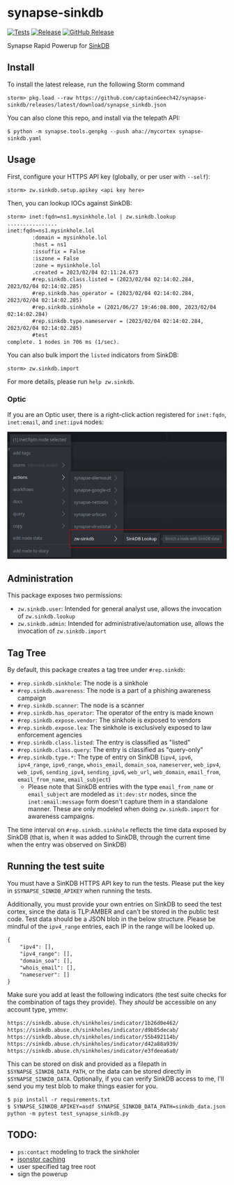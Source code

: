 # synapse-sinkdb
[![Tests](https://github.com/captainGeech42/synapse-sinkdb/actions/workflows/test.yml/badge.svg)](https://github.com/captainGeech42/synapse-sinkdb/actions/workflows/test.yml) [![Release](https://github.com/captainGeech42/synapse-sinkdb/actions/workflows/release.yml/badge.svg)](https://github.com/captainGeech42/synapse-sinkdb/actions/workflows/release.yml) [![GitHub Release](https://img.shields.io/github/release/captainGeech42/synapse-sinkdb.svg?style=flat)]()  

Synapse Rapid Powerup for [SinkDB](https://sinkdb.abuse.ch/)

## Install

To install the latest release, run the following Storm command

```
storm> pkg.load --raw https://github.com/captainGeech42/synapse-sinkdb/releases/latest/download/synapse_sinkdb.json
```

You can also clone this repo, and install via the telepath API:

```
$ python -m synapse.tools.genpkg --push aha://mycortex synapse-sinkdb.yaml
```

## Usage

First, configure your HTTPS API key (globally, or per user with `--self`):

```
storm> zw.sinkdb.setup.apikey <api key here>
```

Then, you can lookup IOCs against SinkDB:

```
storm> inet:fqdn=ns1.mysinkhole.lol | zw.sinkdb.lookup
................
inet:fqdn=ns1.mysinkhole.lol
        :domain = mysinkhole.lol
        :host = ns1
        :issuffix = False
        :iszone = False
        :zone = mysinkhole.lol
        .created = 2023/02/04 02:11:24.673
        #rep.sinkdb.class.listed = (2023/02/04 02:14:02.284, 2023/02/04 02:14:02.285)
        #rep.sinkdb.has_operator = (2023/02/04 02:14:02.284, 2023/02/04 02:14:02.285)
        #rep.sinkdb.sinkhole = (2021/06/27 19:46:08.000, 2023/02/04 02:14:02.284)
        #rep.sinkdb.type.nameserver = (2023/02/04 02:14:02.284, 2023/02/04 02:14:02.285)
        #test
complete. 1 nodes in 706 ms (1/sec).
```

You can also bulk import the `listed` indicators from SinkDB:

```
storm> zw.sinkdb.import
```

For more details, please run `help zw.sinkdb`.

### Optic

If you are an Optic user, there is a right-click action registered for `inet:fqdn`, `inet:email`, and `inet:ipv4` nodes:

![optic screenshot of sinkdb enrichment](./optic.png)

## Administration

This package exposes two permissions:

* `zw.sinkdb.user`: Intended for general analyst use, allows the invocation of `zw.sinkdb.lookup`
* `zw.sinkdb.admin`: Intended for administrative/automation use, allows the invocation of `zw.sinkdb.import`

## Tag Tree

By default, this package creates a tag tree under `#rep.sinkdb`:

* `#rep.sinkdb.sinkhole`: The node is a sinkhole
* `#rep.sinkdb.awareness`: The node is a part of a phishing awareness campaign
* `#rep.sinkdb.scanner`: The node is a scanner
* `#rep.sinkdb.has_operator`: The operator of the entry is made known
* `#rep.sinkdb.expose.vendor`: The sinkhole is exposed to vendors
* `#rep.sinkdb.expose.lea`: The sinkhole is exclusively exposed to law enforcement agencies
* `#rep.sinkdb.class.listed`: The entry is classified as "listed"
* `#rep.sinkdb.class.query`: The entry is classified as "query-only"
* `#rep.sinkdb.type.*`: The type of entry on SinkDB (`ipv4`, `ipv6`, `ipv4_range`, `ipv6_range`, `whois_email`, `domain_soa`, `nameserver`, `web_ipv4`, `web_ipv6`, `sending_ipv4`, `sending_ipv6`, `web_url`, `web_domain`, `email_from`, `email_from_name`, `email_subject`)
  * Please note that SinkDB entries with the type `email_from_name` or `email_subject` are modeled as `it:dev:str` nodes, since the `inet:email:message` form doesn't capture them in a standalone manner. These are only modeled when doing `zw.sinkdb.import` for awareness campaigns.

The time interval on `#rep.sinkdb.sinkhole` reflects the time data exposed by SinkDB (that is, when it was added to SinkDB, through the current time when the entry was observed on SinkDB)

## Running the test suite

You must have a SinKDB HTTPS API key to run the tests. Please put the key in `$SYNAPSE_SINKDB_APIKEY` when running the tests.

Additionally, you must provide your own entries on SinkDB to seed the test cortex, since the data is TLP:AMBER and can't be stored in the public test code. Test data should be a JSON blob in the below structure. Please be mindful of the `ipv4_range` entries, each IP in the range will be looked up.

```
{
    "ipv4": [],
    "ipv4_range": [],
    "domain_soa": [],
    "whois_email": [],
    "nameserver": []
}
```

Make sure you add at least the following indicators (the test suite checks for the combination of tags they provide). They *should* be accessible on any account type, ymmv:

```
https://sinkdb.abuse.ch/sinkholes/indicator/1b26d0e462/
https://sinkdb.abuse.ch/sinkholes/indicator/d9b85decab/
https://sinkdb.abuse.ch/sinkholes/indicator/55b492114b/
https://sinkdb.abuse.ch/sinkholes/indicator/d42a88a939/
https://sinkdb.abuse.ch/sinkholes/indicator/e3fdeea6a0/
```

This can be stored on disk and provided as a filepath in `$SYNAPSE_SINKDB_DATA_PATH`, or the data can be stored directly in `$SYNAPSE_SINKDB_DATA`. Optionally, if you can verify SinkDB access to me, I'll send you my test blob to make things easier for you.

```
$ pip install -r requirements.txt
$ SYNAPSE_SINKDB_APIKEY=asdf SYNAPSE_SINKDB_DATA_PATH=sinkdb_data.json python -m pytest test_synapse_sinkdb.py
```

## TODO:

* `ps:contact` modeling to track the sinkholer
* [jsonstor caching](https://synapse.docs.vertex.link/en/latest/synapse/devguides/power-ups.html#command-option-conventions)
* user specified tag tree root
* sign the powerup



